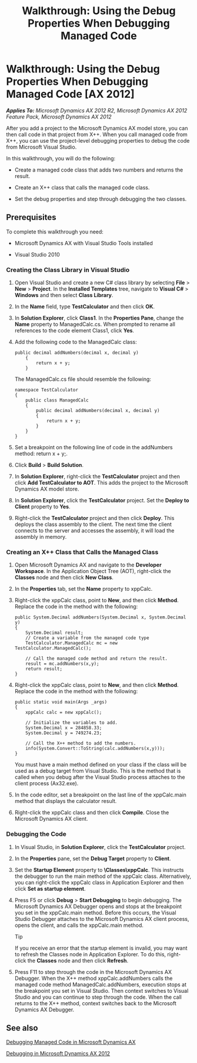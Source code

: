 ﻿---
title: 'Walkthrough: Using the Debug Properties When Debugging Managed Code'
TOCTitle: 'Walkthrough: Using the Debug Properties When Debugging Managed Code'
ms:assetid: 27503d6d-593a-48dc-98aa-90c567efa269
ms:mtpsurl: https://msdn.microsoft.com/en-us/library/Hh129886(v=AX.60)
ms:contentKeyID: 35590997
ms.date: 11/21/2012
mtps_version: v=AX.60
---

# Walkthrough: Using the Debug Properties When Debugging Managed Code [AX 2012]


_**Applies To:** Microsoft Dynamics AX 2012 R2, Microsoft Dynamics AX 2012 Feature Pack, Microsoft Dynamics AX 2012_

After you add a project to the Microsoft Dynamics AX model store, you can then call code in that project from X++. When you call managed code from X++, you can use the project-level debugging properties to debug the code from Microsoft Visual Studio.

In this walkthrough, you will do the following:

  - Create a managed code class that adds two numbers and returns the result.

  - Create an X++ class that calls the managed code class.

  - Set the debug properties and step through debugging the two classes.

## Prerequisites

To complete this walkthrough you need:

  - Microsoft Dynamics AX with Visual Studio Tools installed

  - Visual Studio 2010

### Creating the Class Library in Visual Studio

1.  Open Visual Studio and create a new C\# class library by selecting **File** \> **New** \> **Project**. In the **Installed Templates** tree, navigate to **Visual C\#** \> **Windows** and then select **Class Library**.

2.  In the **Name** field, type **TestCalculator** and then click **OK**.

3.  In **Solution Explorer**, click **Class1**. In the **Properties Pane**, change the **Name** property to ManagedCalc.cs. When prompted to rename all references to the code element Class1, click **Yes**.

4.  Add the following code to the ManagedCalc class:
    
        public decimal addNumbers(decimal x, decimal y)
            {
                return x + y;
            }
    
    The ManagedCalc.cs file should resemble the following:
    
        namespace TestCalculator
        {
            public class ManagedCalc
            {
                public decimal addNumbers(decimal x, decimal y)
                {
                    return x + y;
                }
            }
        }

5.  Set a breakpoint on the following line of code in the addNumbers method: return x + y;.

6.  Click **Build** \> **Build Solution**.

7.  In **Solution Explorer**, right-click the **TestCalculator** project and then click **Add TestCalculator to AOT**. This adds the project to the Microsoft Dynamics AX model store.

8.  In **Solution Explorer**, click the **TestCalculator** project. Set the **Deploy to Client** property to **Yes**.

9.  Right-click the **TestCalculator** project and then click **Deploy**. This deploys the class assembly to the client. The next time the client connects to the server and accesses the assembly, it will load the assembly in memory.

### Creating an X++ Class that Calls the Managed Class

1.  Open Microsoft Dynamics AX and navigate to the **Developer Workspace**. In the Application Object Tree (AOT), right-click the **Classes** node and then click **New Class**.

2.  In the **Properties** tab, set the **Name** property to xppCalc.

3.  Right-click the xppCalc class, point to **New**, and then click **Method**. Replace the code in the method with the following:
    
        public System.Decimal addNumbers(System.Decimal x, System.Decimal y)
        {
            System.Decimal result;
            // Create a variable from the managed code type
            TestCalculator.ManagedCalc mc = new TestCalculator.ManagedCalc();
        
            // Call the managed code method and return the result.
            result = mc.addNumbers(x,y);
            return result;
        }

4.  Right-click the xppCalc class, point to **New**, and then click **Method**. Replace the code in the method with the following:
    
        public static void main(Args _args)
        {
            xppCalc calc = new xppCalc();
        
            // Initialize the variables to add.
            System.Decimal x = 284858.33;
            System.Decimal y = 749274.23;
        
            // Call the X++ method to add the numbers.
            info(System.Convert::ToString(calc.addNumbers(x,y)));
        }
    
    You must have a main method defined on your class if the class will be used as a debug target from Visual Studio. This is the method that is called when you debug after the Visual Studio process attaches to the client process (Ax32.exe).

5.  In the code editor, set a breakpoint on the last line of the xppCalc.main method that displays the calculator result.

6.  Right-click the xppCalc class and then click **Compile**. Close the Microsoft Dynamics AX client.

### Debugging the Code

1.  In Visual Studio, in **Solution Explorer**, click the **TestCalculator** project.

2.  In the **Properties** pane, set the **Debug Target** property to **Client**.

3.  Set the **Startup Element** property to **\\Classes\\xppCalc**. This instructs the debugger to run the main method of the xppCalc class. Alternatively, you can right-click the xppCalc class in Application Explorer and then click **Set as startup element**.

4.  Press F5 or click **Debug** \> **Start Debugging** to begin debugging. The Microsoft Dynamics AX Debugger opens and stops at the breakpoint you set in the xppCalc.main method. Before this occurs, the Visual Studio Debugger attaches to the Microsoft Dynamics AX client process, opens the client, and calls the xppCalc.main method.
    

    > [!TIP]
    > <P>If you receive an error that the startup element is invalid, you may want to refresh the Classes node in Application Explorer. To do this, right-click the <STRONG>Classes</STRONG> node and then click <STRONG>Refresh</STRONG>.</P>



5.  Press F11 to step through the code in the Microsoft Dynamics AX Debugger. When the X++ method xppCalc.addNumbers calls the managed code method ManagedCalc.addNumbers, execution stops at the breakpoint you set in Visual Studio. Then context switches to Visual Studio and you can continue to step through the code. When the call returns to the X++ method, context switches back to the Microsoft Dynamics AX Debugger.

## See also

[Debugging Managed Code in Microsoft Dynamics AX](debugging-managed-code-in-microsoft-dynamics-ax.md)

[Debugging in Microsoft Dynamics AX 2012](debugging-in-microsoft-dynamics-ax-2012.md)

